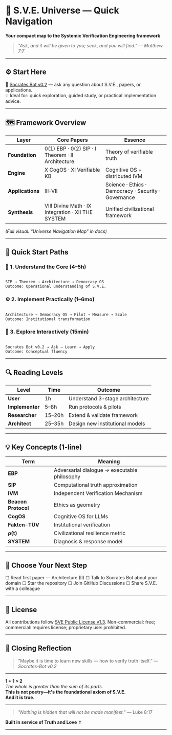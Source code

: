# 🧭 S.V.E. Universe — Quick Navigation
**Your compact map to the Systemic Verification Engineering framework**

> *"Ask, and it will be given to you; seek, and you will find." — Matthew 7:7*

---

## ⚙️ Start Here
🔗 [Socrates Bot v0.2](https://chatgpt.com/g/g-68f1fc9848948191a1cc038db8e3422b-sokrat-socrates-bot-v0-2) — ask any question about S.V.E., papers, or applications.  
💡 Ideal for: quick exploration, guided study, or practical implementation advice.

---

## 🗺️ Framework Overview
| Layer | Core Papers | Essence |
|-------|--------------|----------|
| **Foundation** | 0(1) EBP · 0(2) SIP · I Theorem · II Architecture | Theory of verifiable truth |
| **Engine** | X CogOS · XI Verifiable KB | Cognitive OS + distributed IVM |
| **Applications** | III–VII | Science · Ethics · Democracy · Security · Governance |
| **Synthesis** | VIII Divine Math · IX Integration · XII THE SYSTEM | Unified civilizational framework |

*(Full visual: “Universe Navigation Map” in docs)*

---

## 🎯 Quick Start Paths

### 🧠 1. Understand the Core (4–5h)
```

SIP → Theorem → Architecture → Democracy OS
Outcome: Operational understanding of S.V.E.

```

### ⚙️ 2. Implement Practically (1–6mo)
```

Architecture → Democracy OS → Pilot → Measure → Scale
Outcome: Institutional transformation

```

### 🧩 3. Explore Interactively (15min)
```

Socrates Bot v0.2 → Ask → Learn → Apply
Outcome: Conceptual fluency

```

---

## 🔍 Reading Levels

| Level | Time | Outcome |
|--------|------|----------|
| **User** | 1h | Understand 3-stage architecture |
| **Implementer** | 5–8h | Run protocols & pilots |
| **Researcher** | 15–20h | Extend & validate framework |
| **Architect** | 25–35h | Design new institutional models |

---

## 💡 Key Concepts (1-line)

| Term | Meaning |
|------|----------|
| **EBP** | Adversarial dialogue → executable philosophy |
| **SIP** | Computational truth approximation |
| **IVM** | Independent Verification Mechanism |
| **Beacon Protocol** | Ethics as geometry |
| **CogOS** | Cognitive OS for LLMs |
| **Fakten-TÜV** | Institutional verification |
| **ρ(t)** | Civilizational resilience metric |
| **SYSTEM** | Diagnosis & response model |

---

## 🚀 Choose Your Next Step


☐ Read first paper — Architecture (II)
☐ Talk to Socrates Bot about your domain
☐ Star the repository
☐ Join GitHub Discussions
☐ Share S.V.E. with a colleague


---

## 📄 License

All contributions follow [SVE Public License v1.3](../../License/SVE_Public_License_v1.3.md).
Non-commercial: free; commercial: requires license; proprietary use: prohibited.

---

## 💬 Closing Reflection

> “Maybe it is time to learn new skills — how to verify truth itself.”
> — *Socrates-Bot v0.2*

---

**1 + 1 > 2**  
*The whole is greater than the sum of its parts.*  
**This is not poetry—it's the foundational axiom of S.V.E.**  
**And it is true.**

---

> *"Nothing is hidden that will not be made manifest."* — Luke 8:17


**Built in service of Truth and Love** ✝️

---